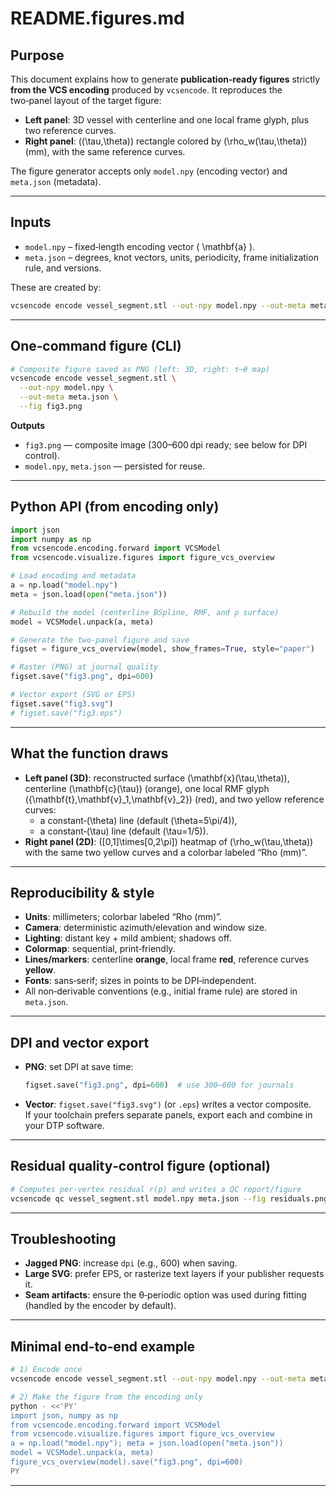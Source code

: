 # README.figures.md

## Purpose

This document explains how to generate **publication‑ready figures** strictly **from the VCS encoding** produced by `vcsencode`. It reproduces the two‑panel layout of the target figure:

- **Left panel**: 3D vessel with centerline and one local frame glyph, plus two reference curves.
- **Right panel**: \((\tau,\theta)\) rectangle colored by \(\rho_w(\tau,\theta)\) (mm), with the same reference curves.

The figure generator accepts only `model.npy` (encoding vector) and `meta.json` (metadata).

---

## Inputs

- `model.npy` – fixed‑length encoding vector \( \mathbf{a} \).
- `meta.json` – degrees, knot vectors, units, periodicity, frame initialization rule, and versions.

These are created by:

```bash
vcsencode encode vessel_segment.stl --out-npy model.npy --out-meta meta.json
```

---

## One‑command figure (CLI)

```bash
# Composite figure saved as PNG (left: 3D, right: τ–θ map)
vcsencode encode vessel_segment.stl \
  --out-npy model.npy \
  --out-meta meta.json \
  --fig fig3.png
```

**Outputs**

- `fig3.png` — composite image (300–600 dpi ready; see below for DPI control).
- `model.npy`, `meta.json` — persisted for reuse.

---

## Python API (from encoding only)

```python
import json
import numpy as np
from vcsencode.encoding.forward import VCSModel
from vcsencode.visualize.figures import figure_vcs_overview

# Load encoding and metadata
a = np.load("model.npy")
meta = json.load(open("meta.json"))

# Rebuild the model (centerline BSpline, RMF, and ρ surface)
model = VCSModel.unpack(a, meta)

# Generate the two-panel figure and save
figset = figure_vcs_overview(model, show_frames=True, style="paper")

# Raster (PNG) at journal quality
figset.save("fig3.png", dpi=600)

# Vector export (SVG or EPS)
figset.save("fig3.svg")
# figset.save("fig3.eps")
```

---

## What the function draws

- **Left panel (3D)**: reconstructed surface \(\mathbf{x}(\tau,\theta)\), centerline \(\mathbf{c}(\tau)\) (orange), one local RMF glyph \(\{\mathbf{t},\mathbf{v}_1,\mathbf{v}_2\}\) (red), and two yellow reference curves:
  - a constant‑\(\theta\) line (default \(\theta=5\pi/4\)),
  - a constant‑\(\tau\) line (default \(\tau=1/5\)).
- **Right panel (2D)**: \([0,1]\times[0,2\pi]\) heatmap of \(\rho_w(\tau,\theta)\) with the same two yellow curves and a colorbar labeled “Rho (mm)”.

---

## Reproducibility & style

- **Units**: millimeters; colorbar labeled “Rho (mm)”.
- **Camera**: deterministic azimuth/elevation and window size.
- **Lighting**: distant key + mild ambient; shadows off.
- **Colormap**: sequential, print‑friendly.
- **Lines/markers**: centerline **orange**, local frame **red**, reference curves **yellow**.
- **Fonts**: sans‑serif; sizes in points to be DPI‑independent.
- All non‑derivable conventions (e.g., initial frame rule) are stored in `meta.json`.

---

## DPI and vector export

- **PNG**: set DPI at save time:
  ```python
  figset.save("fig3.png", dpi=600)  # use 300–600 for journals
  ```
- **Vector**: `figset.save("fig3.svg")` (or `.eps`) writes a vector composite.  
  If your toolchain prefers separate panels, export each and combine in your DTP software.

---

## Residual quality‑control figure (optional)

```bash
# Computes per-vertex residual r(p) and writes a QC report/figure
vcsencode qc vessel_segment.stl model.npy meta.json --fig residuals.png --report qc.txt
```

---

## Troubleshooting

- **Jagged PNG**: increase `dpi` (e.g., 600) when saving.
- **Large SVG**: prefer EPS, or rasterize text layers if your publisher requests it.
- **Seam artifacts**: ensure the θ‑periodic option was used during fitting (handled by the encoder by default).

---

## Minimal end‑to‑end example

```bash
# 1) Encode once
vcsencode encode vessel_segment.stl --out-npy model.npy --out-meta meta.json

# 2) Make the figure from the encoding only
python - <<'PY'
import json, numpy as np
from vcsencode.encoding.forward import VCSModel
from vcsencode.visualize.figures import figure_vcs_overview
a = np.load("model.npy"); meta = json.load(open("meta.json"))
model = VCSModel.unpack(a, meta)
figure_vcs_overview(model).save("fig3.png", dpi=600)
PY
```

---
